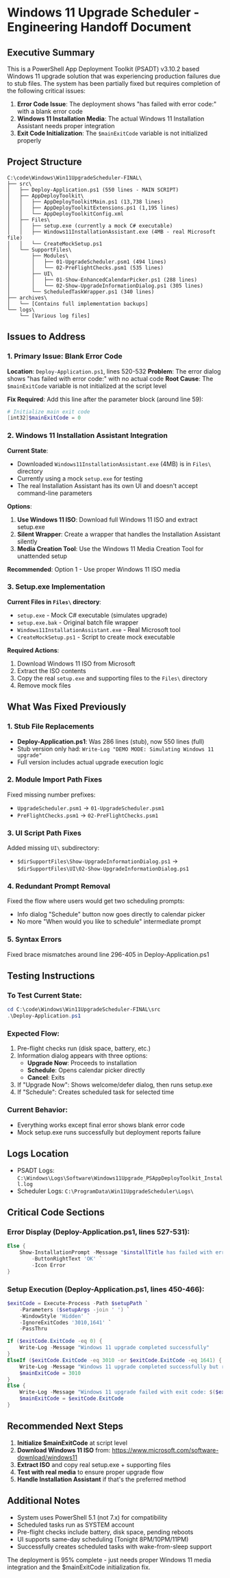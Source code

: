 # Windows 11 Upgrade Scheduler - Engineering Handoff Document

## Executive Summary
This is a PowerShell App Deployment Toolkit (PSADT) v3.10.2 based Windows 11 upgrade solution that was experiencing production failures due to stub files. The system has been partially fixed but requires completion of the following critical issues:

1. **Error Code Issue**: The deployment shows "has failed with error code:" with a blank error code
2. **Windows 11 Installation Media**: The actual Windows 11 Installation Assistant needs proper integration
3. **Exit Code Initialization**: The `$mainExitCode` variable is not initialized properly

## Project Structure
```
C:\code\Windows\Win11UpgradeScheduler-FINAL\
├── src\
│   ├── Deploy-Application.ps1 (550 lines - MAIN SCRIPT)
│   ├── AppDeployToolkit\
│   │   ├── AppDeployToolkitMain.ps1 (13,738 lines)
│   │   ├── AppDeployToolkitExtensions.ps1 (1,195 lines)
│   │   └── AppDeployToolkitConfig.xml
│   ├── Files\
│   │   ├── setup.exe (currently a mock C# executable)
│   │   ├── Windows11InstallationAssistant.exe (4MB - real Microsoft file)
│   │   └── CreateMockSetup.ps1
│   └── SupportFiles\
│       ├── Modules\
│       │   ├── 01-UpgradeScheduler.psm1 (494 lines)
│       │   └── 02-PreFlightChecks.psm1 (535 lines)
│       ├── UI\
│       │   ├── 01-Show-EnhancedCalendarPicker.ps1 (288 lines)
│       │   └── 02-Show-UpgradeInformationDialog.ps1 (305 lines)
│       └── ScheduledTaskWrapper.ps1 (340 lines)
├── archives\
│   └── [Contains full implementation backups]
└── logs\
    └── [Various log files]
```

## Issues to Address

### 1. Primary Issue: Blank Error Code
**Location**: `Deploy-Application.ps1`, lines 520-532
**Problem**: The error dialog shows "has failed with error code:" with no actual code
**Root Cause**: The `$mainExitCode` variable is not initialized at the script level

**Fix Required**:
Add this line after the parameter block (around line 59):
```powershell
# Initialize main exit code
[int32]$mainExitCode = 0
```

### 2. Windows 11 Installation Assistant Integration
**Current State**: 
- Downloaded `Windows11InstallationAssistant.exe` (4MB) is in `Files\` directory
- Currently using a mock `setup.exe` for testing
- The real Installation Assistant has its own UI and doesn't accept command-line parameters

**Options**:
1. **Use Windows 11 ISO**: Download full Windows 11 ISO and extract setup.exe
2. **Silent Wrapper**: Create a wrapper that handles the Installation Assistant silently
3. **Media Creation Tool**: Use the Windows 11 Media Creation Tool for unattended setup

**Recommended**: Option 1 - Use proper Windows 11 ISO media

### 3. Setup.exe Implementation
**Current Files in `Files\` directory**:
- `setup.exe` - Mock C# executable (simulates upgrade)
- `setup.exe.bak` - Original batch file wrapper
- `Windows11InstallationAssistant.exe` - Real Microsoft tool
- `CreateMockSetup.ps1` - Script to create mock executable

**Required Actions**:
1. Download Windows 11 ISO from Microsoft
2. Extract the ISO contents
3. Copy the real `setup.exe` and supporting files to the `Files\` directory
4. Remove mock files

## What Was Fixed Previously

### 1. Stub File Replacements
- **Deploy-Application.ps1**: Was 286 lines (stub), now 550 lines (full)
- Stub version only had: `Write-Log "DEMO MODE: Simulating Windows 11 upgrade"`
- Full version includes actual upgrade execution logic

### 2. Module Import Path Fixes
Fixed missing number prefixes:
- `UpgradeScheduler.psm1` → `01-UpgradeScheduler.psm1`
- `PreFlightChecks.psm1` → `02-PreFlightChecks.psm1`

### 3. UI Script Path Fixes
Added missing `UI\` subdirectory:
- `$dirSupportFiles\Show-UpgradeInformationDialog.ps1` → `$dirSupportFiles\UI\02-Show-UpgradeInformationDialog.ps1`

### 4. Redundant Prompt Removal
Fixed the flow where users would get two scheduling prompts:
- Info dialog "Schedule" button now goes directly to calendar picker
- No more "When would you like to schedule" intermediate prompt

### 5. Syntax Errors
Fixed brace mismatches around line 296-405 in Deploy-Application.ps1

## Testing Instructions

### To Test Current State:
```powershell
cd C:\code\Windows\Win11UpgradeScheduler-FINAL\src
.\Deploy-Application.ps1
```

### Expected Flow:
1. Pre-flight checks run (disk space, battery, etc.)
2. Information dialog appears with three options:
   - **Upgrade Now**: Proceeds to installation
   - **Schedule**: Opens calendar picker directly
   - **Cancel**: Exits
3. If "Upgrade Now": Shows welcome/defer dialog, then runs setup.exe
4. If "Schedule": Creates scheduled task for selected time

### Current Behavior:
- Everything works except final error shows blank error code
- Mock setup.exe runs successfully but deployment reports failure

## Logs Location
- PSADT Logs: `C:\Windows\Logs\Software\Windows11Upgrade_PSAppDeployToolkit_Install.log`
- Scheduler Logs: `C:\ProgramData\Win11UpgradeScheduler\Logs\`

## Critical Code Sections

### Error Display (Deploy-Application.ps1, lines 527-531):
```powershell
Else {
    Show-InstallationPrompt -Message "$installTitle has failed with error code: $mainExitCode" `
        -ButtonRightText 'OK' `
        -Icon Error
}
```

### Setup Execution (Deploy-Application.ps1, lines 450-466):
```powershell
$exitCode = Execute-Process -Path $setupPath `
    -Parameters ($setupArgs -join ' ') `
    -WindowStyle 'Hidden' `
    -IgnoreExitCodes '3010,1641' `
    -PassThru

If ($exitCode.ExitCode -eq 0) {
    Write-Log -Message "Windows 11 upgrade completed successfully"
}
ElseIf ($exitCode.ExitCode -eq 3010 -or $exitCode.ExitCode -eq 1641) {
    Write-Log -Message "Windows 11 upgrade completed successfully but requires restart"
    $mainExitCode = 3010
}
Else {
    Write-Log -Message "Windows 11 upgrade failed with exit code: $($exitCode.ExitCode)"
    $mainExitCode = $exitCode.ExitCode
}
```

## Recommended Next Steps

1. **Initialize $mainExitCode** at script level
2. **Download Windows 11 ISO** from: https://www.microsoft.com/software-download/windows11
3. **Extract ISO** and copy real setup.exe + supporting files
4. **Test with real media** to ensure proper upgrade flow
5. **Handle Installation Assistant** if that's the preferred method

## Additional Notes
- System uses PowerShell 5.1 (not 7.x) for compatibility
- Scheduled tasks run as SYSTEM account
- Pre-flight checks include battery, disk space, pending reboots
- UI supports same-day scheduling (Tonight 8PM/10PM/11PM)
- Successfully creates scheduled tasks with wake-from-sleep support

The deployment is 95% complete - just needs proper Windows 11 media integration and the $mainExitCode initialization fix.